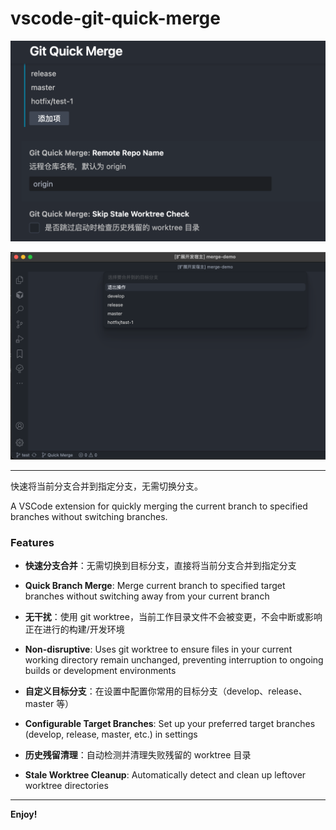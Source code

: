 # vscode-git-quick-merge


![Configuration](./media/config.png)

![Example](./media/1.png)

---

快速将当前分支合并到指定分支，无需切换分支。

A VSCode extension for quickly merging the current branch to specified branches without switching branches.


### Features

- **快速分支合并**：无需切换到目标分支，直接将当前分支合并到指定分支
- **Quick Branch Merge**: Merge current branch to specified target branches without switching away from your current branch

- **无干扰**：使用 git worktree，当前工作目录文件不会被变更，不会中断或影响正在进行的构建/开发环境
- **Non-disruptive**: Uses git worktree to ensure files in your current working directory remain unchanged, preventing interruption to ongoing builds or development environments

- **自定义目标分支**：在设置中配置你常用的目标分支（develop、release、master 等）
- **Configurable Target Branches**: Set up your preferred target branches (develop, release, master, etc.) in settings

- **历史残留清理**：自动检测并清理失败残留的 worktree 目录
- **Stale Worktree Cleanup**: Automatically detect and clean up leftover worktree directories

---

**Enjoy!**
